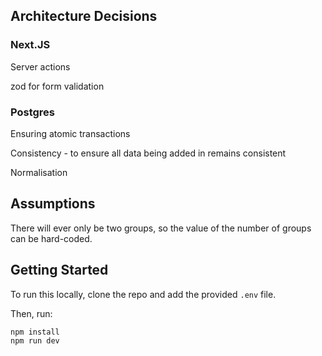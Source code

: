 ## Architecture Decisions

### Next.JS

Server actions

zod for form validation


### Postgres

Ensuring atomic transactions

Consistency - to ensure all data being added in remains consistent

Normalisation

## Assumptions

There will ever only be two groups, so the value of the number of groups can be hard-coded.


## Getting Started

To run this locally, clone the repo and add the provided `.env` file.

Then, run: 

```bash
npm install
npm run dev
```

